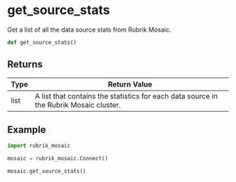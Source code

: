 # get_source_stats

Get a list of all the data source stats from Rubrik Mosaic.
```py
def get_source_stats()
```


## Returns
| Type | Return Value                                                                                   |
|------|-----------------------------------------------------------------------------------------------|
| list  | A list that contains the statistics for each data source in the Rubrik Mosaic cluster. |
## Example
```py
import rubrik_mosaic

mosaic = rubrik_mosaic.Connect()

mosaic.get_source_stats()
```